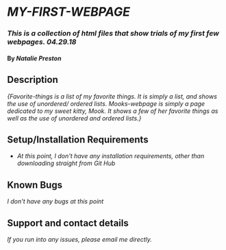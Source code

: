 # _MY-FIRST-WEBPAGE_
### _This is a collection of html files that show trials of my first few webpages. 04.29.18_
#### By _**Natalie Preston**_

## Description
_{Favorite-things is a list of my favorite things. It is simply a list, and shows the use of unordered/ ordered lists. Mooks-webpage is simply a page dedicated to my sweet kitty, Mook. It shows a few of her favorite things as well as the use of unordered and ordered lists.}_

## Setup/Installation Requirements

* _At this point, I don't have any installation requirements, other than downloading straight from Git Hub_

## Known Bugs

_I don't have any bugs at this point_

## Support and contact details

_If you run into any issues, please email me directly._
